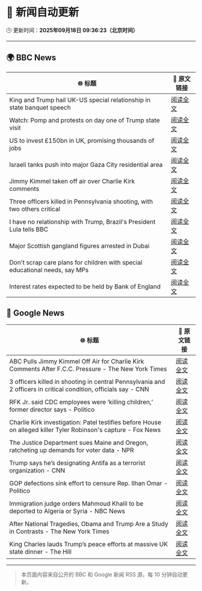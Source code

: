 # 🧠 新闻自动更新

🕒 更新时间：**2025年09月18日 09:36:23（北京时间）**

---

## 🌍 BBC News

| 🌐 标题 | 🔗 原文链接 |
|--------|-------------|
| King and Trump hail UK-US special relationship in state banquet speech | [阅读全文](https://www.bbc.com/news/articles/cz9jyzl4532o?at_medium=RSS&at_campaign=rss) |
| Watch: Pomp and protests on day one of Trump state visit | [阅读全文](https://www.bbc.com/news/videos/cd07v4g0yy3o?at_medium=RSS&at_campaign=rss) |
| US to invest £150bn in UK, promising thousands of jobs | [阅读全文](https://www.bbc.com/news/articles/cx2nllgl3q7o?at_medium=RSS&at_campaign=rss) |
| Israeli tanks push into major Gaza City residential area | [阅读全文](https://www.bbc.com/news/articles/c4gv881exj2o?at_medium=RSS&at_campaign=rss) |
| Jimmy Kimmel taken off air over Charlie Kirk comments | [阅读全文](https://www.bbc.com/news/articles/c203n52x1y9o?at_medium=RSS&at_campaign=rss) |
| Three officers killed in Pennsylvania shooting, with two others critical | [阅读全文](https://www.bbc.com/news/articles/cvg4n4zx48no?at_medium=RSS&at_campaign=rss) |
| I have no relationship with Trump, Brazil's President Lula tells BBC | [阅读全文](https://www.bbc.com/news/articles/c3rv981qv4go?at_medium=RSS&at_campaign=rss) |
| Major Scottish gangland figures arrested in Dubai | [阅读全文](https://www.bbc.com/news/articles/ckged73p340o?at_medium=RSS&at_campaign=rss) |
| Don't scrap care plans for children with special educational needs, say MPs | [阅读全文](https://www.bbc.com/news/articles/c15kwv30007o?at_medium=RSS&at_campaign=rss) |
| Interest rates expected to be held by Bank of England | [阅读全文](https://www.bbc.com/news/articles/cge2q7wvyz3o?at_medium=RSS&at_campaign=rss) |

## 📰 Google News

| 🌐 标题 | 🔗 原文链接 |
|--------|-------------|
| ABC Pulls Jimmy Kimmel Off Air for Charlie Kirk Comments After F.C.C. Pressure - The New York Times | [阅读全文](https://news.google.com/rss/articles/CBMie0FVX3lxTFBTMjVuUHRtRm1FV0hGQWRwNzZGbE93N3JZWjBJS2RrNG9ldTVQbWx4ZUtCMm5pM1lrOFFyTElNUXZJQ2cwbTRNQkpvNUtLYlctUzZ1Y0lFM1hPQTV5UVllM0phM3dJTGhsY2l0ZzhESW1EbFgzR2o5a1d6WQ?oc=5) |
| 3 officers killed in shooting in central Pennsylvania and 2 officers in critical condition, officials say - CNN | [阅读全文](https://news.google.com/rss/articles/CBMickFVX3lxTFBveE5hbU1XY0dkWDZ4SWpObjJNeXNLcHFTb3d4dWVCNi1ncEtuTVBXbjZsNmJFZkRqeFlwUFJMeWtLZm5Rd1YyQVVSdVBLaDZqQnB3MXlkeEN3QlAxRjVzRHpBb2Ftd2pORGxRUXIwa29LZw?oc=5) |
| RFK Jr. said CDC employees were ‘killing children,’ former director says - Politico | [阅读全文](https://news.google.com/rss/articles/CBMi0AFBVV95cUxNS2RsQ0ZpOC1PYWlINU5NUE83eHRNNEhVaVYyMk5iS3NkRkhIQUYtdlhHY0k2RlVaV1E2QjRxeGdXRmJhYzc3YTRqR3FaLU1tOWtwTkJPUTRHNl9oZnhVNjliYXlQQUQ3Z3BuNEwycTZXREVmbTg4REpsaFBmcXlvNktrS1ZvTEhVQm5MVXpacVNBay1kZjBMS1V4Q0JkcmphM1ZJODJjN3lzVl9PdUJoZlVnM0RNNktveE54RzlnWkdjVWtpWHdvS0xjbVZkNnJP?oc=5) |
| Charlie Kirk investigation: Patel testifies before House on alleged killer Tyler Robinson's capture - Fox News | [阅读全文](https://news.google.com/rss/articles/CBMihgFBVV95cUxQZ2g4TXQxdy1GbFZqeU1VSGhEenY1R1JCQk9OR1N1V3Jqc2dyUEFHellfOUxOT1R1TVl3T2I5YXNTMnNRejlIU0x3WkpfaWl5MGFhQnZybFBFS19STzdQNFZ1ZThBYngwNjdlRkxGMk1jVFphZXJnVkRjcGIxenFDZnJsUkM4d9IBiwFBVV95cUxNN2J0eGsyNGJMd0JCR1RVXzFxSi0xZU5FNTBZT3A4bUE0SWdZcmQ4d2hDU2k5allMSjZJYzZ4RUZuRXBTdnV3THp0cFM5ZjZQWW54MnMtaEM5UlVTZ21reDl1RDd3OXdxNFBpYkpvcEEwTXdBVE9DNEZqaXljSndnT1RfQmk2MlhuU3Vn?oc=5) |
| The Justice Department sues Maine and Oregon, ratcheting up demands for voter data - NPR | [阅读全文](https://news.google.com/rss/articles/CBMiggFBVV95cUxOUm1oNE9nVDV6QlBSNHJqU0NZa1JTVFdUT184eENMcFpvZ08zbTBQbUY1TTNBSDhieHRZM0xGUVVhRTJySmlHRUVhOHcyNmx3YVoxM2pLeWhUTE1PdW9aNTVsdXRueGg2N25fcDZqeGFpSUUyaFdyZnZobFUwTnJZRU1n?oc=5) |
| Trump says he’s designating Antifa as a terrorist organization - CNN | [阅读全文](https://news.google.com/rss/articles/CBMif0FVX3lxTE9HWk1zQWJkM2tUYU1QRHpLemZQd0Q1MmsyRTNSWXBKZTBmMUdmb3ljeXNjTnlUemc3UHNPMVBuRXlZaWY0YUJDd1k5cnZyb0xxY3RJSE5xOHZRQ21zVjNhcUV6VXloMG4tdWF5UHZrM1pZRGtpUHc4WHBjTlEwTmc?oc=5) |
| GOP defections sink effort to censure Rep. Ilhan Omar - Politico | [阅读全文](https://news.google.com/rss/articles/CBMilgFBVV95cUxNRkN6VW5sU1FMVDVfTGdOajIzdFFHQ0ZsX0NZYmswWG5KTnlvZjBNR0VYeG0tc1RHZGE1UERqTTdKandiR1BFS09WVVZaZnJfSThXakFXclg4MGhGaGFNQWp2Y3Z5aFgwUVl3U1d0MGNUZ0QtcHAzbFJaSG42QzlrcklMWjQ4UWVaNFU0RVJpVDk0T0ZnTWc?oc=5) |
| Immigration judge orders Mahmoud Khalil to be deported to Algeria or Syria - NBC News | [阅读全文](https://news.google.com/rss/articles/CBMirwFBVV95cUxONVlsaHo3bzdJYXBKQzJfRDF0eVNYS2EtbnREQXBLTzNxUmxnMzhhV1JEYTdGR25GT01sZTJsVWVPdFFnOFVVamFHamVBb2d5aUREUl9lbGpVcG4zUzZTZVhITU9HaVdBaW9ZVEZnRUVENmk3bVI2cUxxQzZSZl9JdHVSWFFaTlhHVFhBZWpoem9wN2pzNlVCbmFCTm1sRGVwQkRjeXozMWdtTmUtTk9B0gFWQVVfeXFMTnF6UjdKNTBMbm9SLTEtQUc2QW5SSWhiUnZyTzRvRkpsQ3J0eHpXWGFNSzUwbkRHMGdOcnN6SEVGaERUTW5PVktVVEM1alg1dkpXRjBSNEE?oc=5) |
| After National Tragedies, Obama and Trump Are a Study in Contrasts - The New York Times | [阅读全文](https://news.google.com/rss/articles/CBMiigFBVV95cUxQaHlpdktkTFZ2dFYwT3cyaExTMHUyUVMyRTdGQVB3ZzkxbGpFeEpnUm8xYmRjbUI5d1FkNEpIM2VfMGd2ZlQ0OWdvMWNGNVk1SkkyeW43Mm5RU0NMQV91UzA5WXhOSmY0bzl1cTdTVGtMNUpsemJvWDFwWmZ3Qll4aXZWQzJXZHJNOEE?oc=5) |
| King Charles lauds Trump’s peace efforts at massive UK state dinner - The Hill | [阅读全文](https://news.google.com/rss/articles/CBMihgFBVV95cUxQblZ1TURHSXhUUmlkRmdMMk9NMmlnV1dlMTZMWG1ETFp1QlhfSTllQkpXUnpoVDU0VEc4X3ZMWmlPZmk2R0VhZ3ZRYkx6UUVDdDRNWEY0V2hHcUF3bEhyM1ZRLU92N3huWHFxN3UzWW0yMjZsVjR4enVBb3Vad3hPdEVPcGFrd9IBiwFBVV95cUxOTjdtc2l0cEJqa2psRU10ZEZxZTk2VXdNSk0yTGx5LU9Wc0NIZWVmQWJBVm5KQjNoc0JacFVPMzFyX29CMzNzYnVKaFlTTHFtcm1WN3FOVERVTW5LOUtud3owaTI2TWJhbzYyZEU5OFVTSUpsblc3SGtIc3hHWUJjUklhNjlzNHFKZVc4?oc=5) |

---
> 本页面内容来自公开的 BBC 和 Google 新闻 RSS 源，每 10 分钟自动更新。